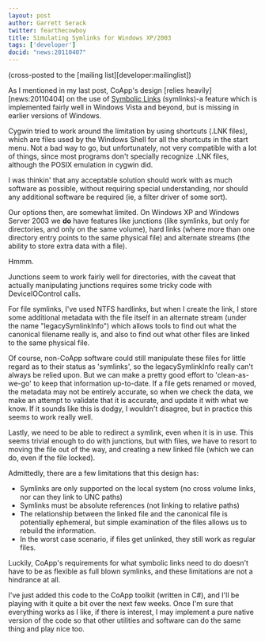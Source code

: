 ```yaml
---
layout: post
author: Garrett Serack
twitter: fearthecowboy
title: Simulating Symlinks for Windows XP/2003
tags: ['developer']
docid: "news:20110407"
---
```


(cross-posted to the [mailing list][developer:mailinglist])

As I mentioned in my last post, CoApp's design [relies heavily][news:20110404] on the use of [Symbolic Links](http://en.wikipedia.org/wiki/Symlinks) (symlinks)-a feature which is implemented fairly well in Windows Vista and beyond, but is missing in earlier versions of Windows.

Cygwin tried to work around the limitation by using shortcuts (.LNK files), which are files used by the Windows Shell for all the shortcuts in the start menu.  Not a bad way to go, but unfortunately, not very compatible with a lot of things, since most programs don't specially recognize .LNK files, although the POSIX emulation in cygwin did.

I was thinkin' that any acceptable solution should work with as much software as possible, without requiring special understanding, nor should any additional software be required (ie, a filter driver of some sort).

Our options then, are somewhat limited. On Windows XP and Windows Server 2003 we **do** have features like junctions (like symlinks, but only for directories, and only on the same volume), hard links (where more than one directory entry points to the same physical file) and alternate streams (the ability to store extra data with a file).

Hmmm.

Junctions seem to work fairly well for directories, with the caveat that actually manipulating junctions requires some tricky code with DeviceIOControl calls.

For file symlinks, I've used NTFS hardlinks, but when I create the link, I store some additional metadata with the file itself in an alternate stream (under the name "legacySymlinkInfo") which allows tools to find out what the canonical filename really is, and also to find out what other files are linked to the same physical file.

Of course, non-CoApp software could still manipulate these files for little regard as to their status as 'symlinks', so the legacySymlinkInfo really can't always be relied upon. But we can make a pretty good effort to 'clean-as-we-go' to keep that information up-to-date. If a file gets renamed or moved, the metadata may not be entirely accurate, so when we check the data, we make an attempt to validate that it is accurate, and update it with what we know. If it sounds like this is dodgy, I wouldn't disagree, but in practice this seems to work really well.

Lastly, we need to be able to redirect a symlink, even when it is in use.  This seems trivial enough to do with junctions, but with files, we have to resort to moving the file out of the way, and creating a new linked file (which we can do, even if the file locked).

Admittedly, there are a few limitations that this design has:

* Symlinks are only supported on the local system (no cross volume links, nor can they link to UNC paths)
* Symlinks must be absolute references (not linking to relative paths)
* The relationship between the linked file and the canonical file is potentially ephemeral, but simple examination of the files allows us to rebuild the information.
* In the worst case scenario, if files get unlinked, they still work as regular files.

Luckily, CoApp's requirements for what symbolic links need to do doesn't have to be as flexible as full blown symlinks, and these limitations are not a hindrance at all.

I've just added this code to the CoApp toolkit (written in C#), and I'll be playing with it quite a bit over the next few weeks. Once I'm sure that everything works as I like, if there is interest, I may implement a pure native version of the code so that other utilities and software can do the same thing and play nice too.